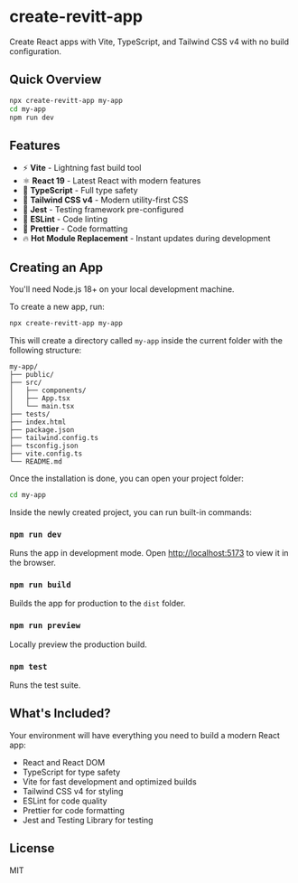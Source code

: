 # create-revitt-app

Create React apps with Vite, TypeScript, and Tailwind CSS v4 with no build configuration.

## Quick Overview

```bash
npx create-revitt-app my-app
cd my-app
npm run dev
```

## Features

- ⚡️ **Vite** - Lightning fast build tool
- ⚛️ **React 19** - Latest React with modern features
- 🔷 **TypeScript** - Full type safety
- 🎨 **Tailwind CSS v4** - Modern utility-first CSS
- 🧪 **Jest** - Testing framework pre-configured
- 📏 **ESLint** - Code linting
- 💅 **Prettier** - Code formatting
- 🔥 **Hot Module Replacement** - Instant updates during development

## Creating an App

You'll need Node.js 18+ on your local development machine.

To create a new app, run:

```bash
npx create-revitt-app my-app
```

This will create a directory called `my-app` inside the current folder with the following structure:

```
my-app/
├── public/
├── src/
│   ├── components/
│   ├── App.tsx
│   └── main.tsx
├── tests/
├── index.html
├── package.json
├── tailwind.config.ts
├── tsconfig.json
├── vite.config.ts
└── README.md
```

Once the installation is done, you can open your project folder:

```bash
cd my-app
```

Inside the newly created project, you can run built-in commands:

### `npm run dev`

Runs the app in development mode. Open [http://localhost:5173](http://localhost:5173) to view it in the browser.

### `npm run build`

Builds the app for production to the `dist` folder.

### `npm run preview`

Locally preview the production build.

### `npm test`

Runs the test suite.

## What's Included?

Your environment will have everything you need to build a modern React app:

- React and React DOM
- TypeScript for type safety
- Vite for fast development and optimized builds
- Tailwind CSS v4 for styling
- ESLint for code quality
- Prettier for code formatting
- Jest and Testing Library for testing

## License

MIT
